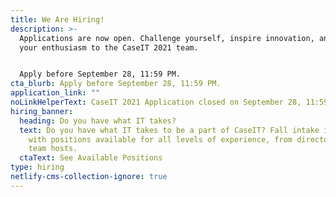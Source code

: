 ```yaml
---
title: We Are Hiring!
description: >-
  Applications are now open. Challenge yourself, inspire innovation, and bring
  your enthusiasm to the CaseIT 2021 team. 


  Apply before September 28, 11:59 PM.
cta_blurb: Apply before September 28, 11:59 PM.
application_link: ""
noLinkHelperText: CaseIT 2021 Application closed on September 28, 11:59 PM.
hiring_banner:
  heading: Do you have what IT takes?
  text: Do you have what IT takes to be a part of CaseIT? Fall intake is open now
    with positions available for all levels of experience, from directors to
    team hosts.
  ctaText: See Available Positions
type: hiring
netlify-cms-collection-ignore: true
---
```


